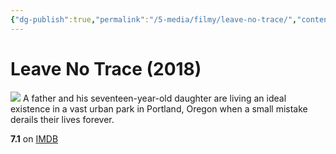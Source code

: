 ```yaml
---
{"dg-publish":true,"permalink":"/5-media/filmy/leave-no-trace/","contentClasses":"movie","tags":["to-watch","фильм","#Adventure","#Drama"],"created":"2024-01-20T05:37:24.203+07:00","updated":"2024-01-20T05:55:02.190+07:00"}
---
```


# Leave No Trace (2018)
![](https://m.media-amazon.com/images/M/MV5BMjE3OTI1MTU0OV5BMl5BanBnXkFtZTgwNTg1MzkzNTM@._V1_SX300.jpg)
A father and his seventeen-year-old daughter are living an ideal existence in a vast urban park in Portland, Oregon when a small mistake derails their lives forever.

**7.1** on [IMDB](https://www.imdb.com/title/tt3892172)
